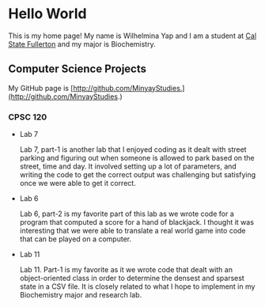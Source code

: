 # Hello World

This is my home page! My name is Wilhelmina Yap and I am a student at [Cal State Fullerton](http://www.fullerton.edu/) and my major is Biochemistry.

## Computer Science Projects

My GitHub page is [http://github.com/MinyayStudies.](http://github.com/MinyayStudies.)

### CPSC 120

* Lab 7

    Lab 7, part-1 is another lab that I enjoyed coding as it dealt with street parking and figuring out when someone is allowed to park based on the street, time and day. It involved setting up a lot of parameters, and writing the code to get the correct output was challenging but satisfying once we were able to get it correct. 

* Lab 6

    Lab 6, part-2 is my favorite part of this lab as we wrote code for a program that computed a score for a hand of blackjack. I thought it was interesting that we were able to translate a real world game into code that can be played on a computer.

* Lab 11

    Lab 11. Part-1 is my favorite as it we wrote code that dealt with an object-oriented class in order to determine the densest and sparsest state in a CSV file. It is closely related to what I hope to implement in my Biochemistry major and research lab.

